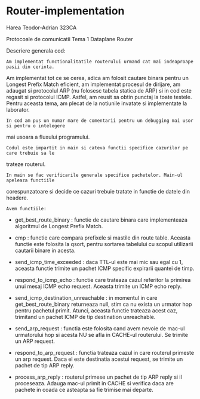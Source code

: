 # Router-implementation
Harea Teodor-Adrian
323CA

Protocoale de comunicatii
Tema 1
Dataplane Router

Descriere generala cod:

    Am implementat functionalitatile routerului urmand cat mai indeaproape pasii din cerinta.
Am implementat tot ce se cerea, adica am folosit cautare binara pentru un Longest Prefix Match
eficient, am implementat procesul de dirijare, am adaugat si protocolul ARP (nu folosesc tabela
statica de ARP) si in cod este regasit si protocolul ICMP. Astfel, am reusit sa obtin punctaj
la toate testele. Pentru aceasta tema, am plecat de la notiunile invatate si implementate la
laborator.

    In cod am pus un numar mare de comentarii pentru un debugging mai usor si pentru o intelegere
mai usoara a fluxului programului.

    Codul este impartit in main si cateva functii specifice cazurilor pe care trebuie sa le
trateze routerul.

    In main se fac verificarile generale specifice pachetelor. Main-ul apeleaza functiile
corespunzatoare si decide ce cazuri trebuie tratate in functie de datele din headere.

    Avem functiile:

- get_best_route_binary : functie de cautare binara care implementeaza algoritmul de Longest
Prefix Match.

- cmp : functie care compara prefixele si mastile din route table. Aceasta functie este folosita
la qsort, pentru sortarea tabelului cu scopul utilizarii cautarii binare in acesta.

- send_icmp_time_exceeded : daca TTL-ul este mai mic sau egal cu 1, aceasta functie trimite un
pachet ICMP specific expirarii quantei de timp.

- respond_to_icmp_echo : functie care trateaza cazul referitor la primirea unui mesaj ICMP echo
request. Aceasta trimite un ICMP echo reply.

- send_icmp_destination_unreachable : in momentul in care get_best_route_binary returneaza null,
stim ca nu exista un urmator hop pentru pachetul primit. Atunci, aceasta functie trateaza acest caz,
trimitand un pachet ICMP de tip destination unreachable.

- send_arp_request : functia este folosita cand avem nevoie de mac-ul urmatorului hop si acesta NU
se afla in CACHE-ul routerului. Se trimite un ARP request.

- respond_to_arp_request : functia trateaza cazul in care routerul primeste un arp request. Daca
el este destinatia acestui request, se trimite un pachet de tip ARP reply.

- process_arp_reply : routerul primese un pachet de tip ARP reply si il proceseaza. Adauga mac-ul
primit in CACHE si verifica daca are pachete in coada ce asteapta sa fie trimise mai departe.
